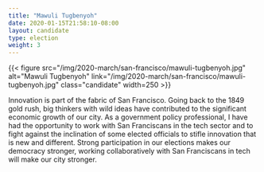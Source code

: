 ```yaml
---
title: "Mawuli Tugbenyoh"
date: 2020-01-15T21:58:10-08:00
layout: candidate
type: election
weight: 3
---
```


{{< figure src="/img/2020-march/san-francisco/mawuli-tugbenyoh.jpg"
           alt="Mawuli Tugbenyoh"
           link="/img/2020-march/san-francisco/mawuli-tugbenyoh.jpg"
           class="candidate"
           width=250
           >}}

Innovation is part of the fabric of San Francisco. Going back to the 1849 gold
rush, big thinkers with wild ideas have contributed to the significant economic
growth of our city. As a government policy professional, I have had the
opportunity to work with San Franciscans in the tech sector and to fight
against the inclination of some elected officials to stifle innovation that is
new and different. Strong participation in our elections makes our democracy
stronger, working collaboratively with San Franciscans in tech will make our
city stronger.
